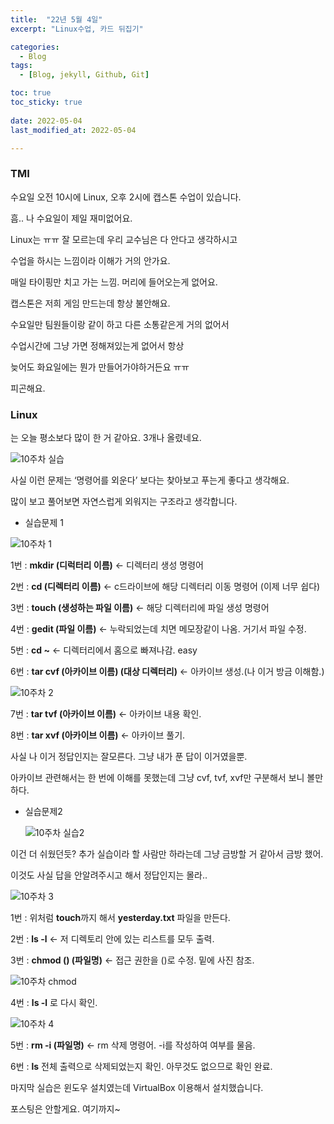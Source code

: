 ```yaml
---
title:  "22년 5월 4일"
excerpt: "Linux수업, 카드 뒤집기"

categories:
  - Blog
tags:
  - [Blog, jekyll, Github, Git]

toc: true
toc_sticky: true
 
date: 2022-05-04
last_modified_at: 2022-05-04

---
```


### TMI
수요일 오전 10시에 Linux, 오후 2시에 캡스톤 수업이 있습니다.

흠.. 나 수요일이 제일 재미없어요.

Linux는 ㅠㅠ 잘 모르는데 우리 교수님은 다 안다고 생각하시고

수업을 하시는 느낌이라 이해가 거의 안가요.

매일 타이핑만 치고 가는 느낌. 머리에 들어오는게 없어요.

캡스톤은 저희 게임 만드는데 항상 불안해요.

수요일만 팀원들이랑 같이 하고 다른 소통같은게 거의 없어서

수업시간에 그냥 가면 정해져있는게 없어서 항상 

늦어도 화요일에는 뭔가 만들어가야하거든요 ㅠㅠ

피곤해요.

### Linux

는 오늘 평소보다 많이 한 거 같아요. 3개나 올렸네요.

![10주차 실습](https://user-images.githubusercontent.com/102167336/166707122-d5100df2-f3f4-4377-9325-444064d435d5.png)

사실 이런 문제는 ‘명령어를 외운다’ 보다는 찾아보고 푸는게 좋다고 생각해요.

많이 보고 풀어보면 자연스럽게 외워지는 구조라고 생각합니다.

- 실습문제 1

![10주차 1](https://user-images.githubusercontent.com/102167336/166707138-7fe3c136-b894-4f49-a69a-f30de1fa6311.PNG)

1번 : **mkdir (디럭터리 이름)**   ← 디렉터리 생성 명령어

2번 : **cd (디렉터리 이름)** ← c드라이브에 해당 디렉터리 이동 명령어 (이제 너무 쉽다)

3번 : **touch (생성하는 파일 이름)** ← 해당 디렉터리에 파일 생성 명령어

4번 : **gedit (파일 이름)** ← 누락되었는데 치면 메모장같이 나옴. 거기서 파일 수정.

5번 : **cd ~** ← 디렉터리에서 홈으로 빠져나감. easy

6번 : **tar cvf (아카이브 이름) (대상 디렉터리)** ← 아카이브 생성.(나 이거 방금 이해함.)

![10주차 2](https://user-images.githubusercontent.com/102167336/166707136-aad8f912-1663-4652-ba90-2df1d200efc3.PNG)

7번 : **tar tvf (아카이브 이름)** ← 아카이브 내용 확인.

8번 : **tar xvf (아카이브 이름)** ← 아카이브 풀기.

사실 나 이거 정답인지는 잘모른다. 그냥 내가 푼 답이 이거였을뿐.

아카이브 관련해서는 한 번에 이해를 못했는데 그냥 cvf, tvf, xvf만 구분해서 보니 볼만하다.

- 실습문제2
    
    ![10주차 실습2](https://user-images.githubusercontent.com/102167336/166707116-ef0a9b22-f66e-498d-be18-d209bb3395b0.png)
    

이건 더 쉬웠던듯? 추가 실습이라 할 사람만 하라는데 그냥 금방할 거 같아서 금방 했어.

이것도 사실 답을 안알려주시고 해서 정답인지는 몰라..

![10주차 3](https://user-images.githubusercontent.com/102167336/166707133-c78d1743-bba9-411a-86b9-dceec8f7ed5f.PNG)

1번 : 위처럼 **touch**까지 해서 **yesterday.txt** 파일을 만든다.

2번 :  **ls -l** ← 저 디렉토리 안에 있는 리스트를 모두 출력.

3번 : **chmod () (파일명)** ← 접근 권한을 ()로 수정. 밑에 사진 참조.

![10주차 chmod](https://user-images.githubusercontent.com/102167336/166707127-7f645359-2dff-4460-8da2-b5f1edfe123e.png)

4번 : **ls -l** 로 다시 확인.

![10주차 4](https://user-images.githubusercontent.com/102167336/166707129-4b0d22b4-c82e-4fae-b69b-c29f59c69da7.PNG)

5번 : **rm -i (파일명)** ← rm 삭제 명령어. -i를 작성하여 여부를 물음.

6번 : **ls**  전체 출력으로 삭제되었는지 확인. 아무것도 없으므로 확인 완료.

마지막 실습은 윈도우 설치였는데 VirtualBox 이용해서 설치했습니다. 

포스팅은 안할게요. 여기까지~
